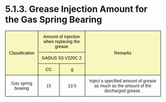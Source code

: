 ﻿# 5.1.3. Grease Injection Amount for the Gas Spring Bearing


<style type="text/css">
.tg  {border-collapse:collapse;border-spacing:0;}
.tg td{border-color:black;border-style:solid;border-width:1px;font-family:Arial, sans-serif;font-size:14px;
  overflow:hidden;padding:10px 5px;word-break:normal;}
.tg th{border-color:black;border-style:solid;border-width:1px;font-family:Arial, sans-serif;font-size:14px;
  font-weight:normal;overflow:hidden;padding:10px 5px;word-break:normal;}
.tg .tg-gm1x{background-color:#f8f8be;color:#000000;text-align:center;vertical-align:middle}
.tg .tg-nrix{text-align:center;vertical-align:middle}
</style>
<table class="tg">
<thead>
  <tr>
    <th class="tg-gm1x" rowspan="3">Classification</th>
    <th class="tg-gm1x" colspan="2">Amount of injection when replacing the grease</th>
    <th class="tg-gm1x" rowspan="3">Remarks</th>
  </tr>
  <tr>
    <th class="tg-gm1x" colspan="2">GADUS S3 V220C 2</th>
  </tr>
  <tr>
    <th class="tg-gm1x">CC</th>
    <th class="tg-gm1x">g</th>
  </tr>
</thead>
<tbody>
  <tr>
    <td class="tg-nrix">Gas spring bearing</td>
    <td class="tg-nrix">15</td>
    <td class="tg-nrix">13.5</td>
    <td class="tg-nrix">Inject a specified amount of grease as much as the amount of the discharged grease.</td>
  </tr>
</tbody>
</table>
